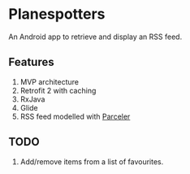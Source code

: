 # Planespotters

An Android app to retrieve and display an RSS feed.

## Features

1. MVP architecture
2. Retrofit 2 with caching
3. RxJava
4. Glide
5. RSS feed modelled with [Parceler](https://github.com/johncarl81/parceler)

## TODO

1. Add/remove items from a list of favourites.
